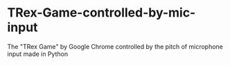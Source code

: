 # TRex-Game-controlled-by-mic-input
 The "TRex Game" by Google Chrome controlled by the pitch of microphone input made in Python
 
